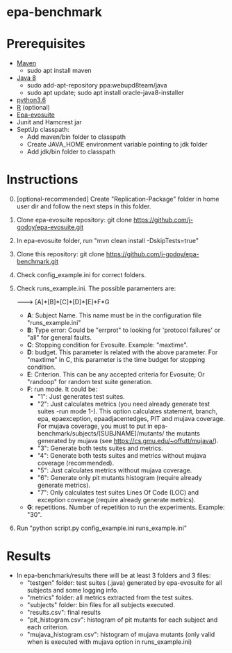 # epa-benchmark

# Prerequisites
- [Maven](https://maven.apache.org/download.cgi)
	- sudo apt install maven
- [Java 8](https://www.oracle.com/technetwork/java/javase/downloads/jdk8-downloads-2133151.html)
	- sudo add-apt-repository ppa:webupd8team/java
	- sudo apt update; sudo apt install oracle-java8-installer
- [python3.6](https://www.python.org/downloads/release/python-360/)
- [R](https://www.r-project.org/) (optional)
- [Epa-evosuite](https://github.com/j-godoy/epa-evosuite)
- Junit and Hamcrest jar
- SeptUp classpath:
	- Add maven/bin folder to classpath
	- Create JAVA_HOME environment variable pointing to jdk folder
	- Add jdk/bin folder to classpath

# Instructions

0) [optional-recommended] Create "Replication-Package" folder in home user dir and follow the next steps in this folder.
1) Clone epa-evosuite repository: git clone https://github.com/j-godoy/epa-evosuite.git
2) In epa-evosuite folder, run "mvn clean install -DskipTests=true"
3) Clone this repository: git clone https://github.com/j-godoy/epa-benchmark.git
4) Check config_example.ini for correct folders.
5) Check runs_example.ini. The possible paramenters are: 

	---> [A]\*[B]\*[C]\*[D]\*[E]\*F\*G
	
	
	- **A**: Subject Name. This name must be in the configuration file "runs_example.ini"
	- **B**: Type error: Could be "errprot" to looking for 'protocol failures' or "all" for general faults.
	- **C**: Stopping condition for Evosuite. Example: "maxtime".
	- **D**: budget. This parameter is related with the above parameter. For "maxtime" in C, this parameter is the time budget for stopping condition.
	- **E**: Criterion. This can be any accepted criteria for Evosuite; Or "randoop" for random test suite generation.
	- **F**: run mode. It could be:
		- "1": Just generates test suites.
		- "2": Just calculates metrics (you need already generate test suites -run mode 1-). This option calculates statement, branch, epa, epaexception, epaadjacentedges, PIT and mujava coverage. For mujava coverage, you must to put in epa-benchmark/subjects/[SUBJNAME]/mutants/ the mutants generated by mujava (see https://cs.gmu.edu/~offutt/mujava/).
		- "3": Generate both tests suites and metrics.
		- "4": Generate both tests suites and metrics without mujava coverage (recommended).
		- "5": Just calculates metrics without mujava coverage.
		- "6": Generate only pit mutants histogram (require already generate metrics).
		- "7": Only calculates test suites Lines Of Code (LOC) and exception coverage (require already generate metrics).
	- **G**: repetitions. Number of repetition to run the experiments. Example: "30". 
5) Run "python script.py config_example.ini runs_example.ini"

# Results
- In epa-benchmark/results there will be at least 3 folders and 3 files:
  - "testgen" folder: test suites (.java) generated by epa-evosuite for all subjects and some logging info.
  - "metrics" folder: all metrics extracted from the test suites.
  - "subjects" folder: bin files for all subjects executed.
  - "results.csv": final results
  - "pit_histogram.csv": histogram of pit mutants for each subject and each criterion.
  - "mujava_histogram.csv": histogram of mujava mutants (only valid when is executed with mujava option in runs_example.ini)
  
